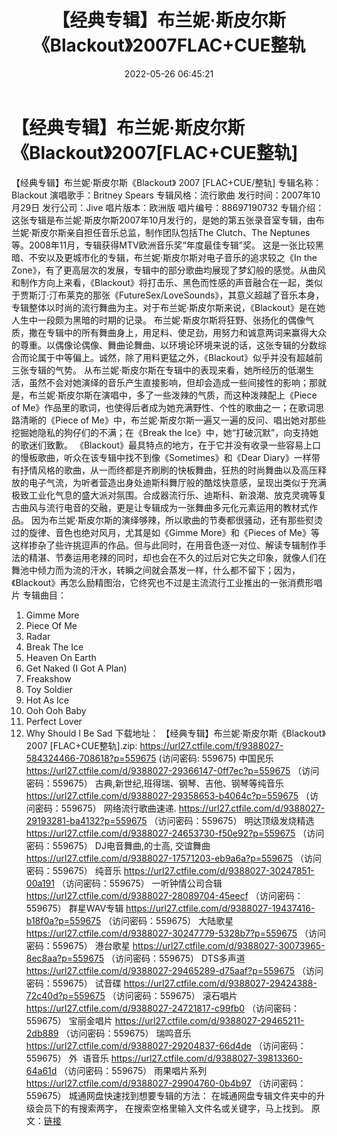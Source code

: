 ﻿---
title: 【经典专辑】布兰妮·斯皮尔斯《Blackout》2007FLAC+CUE整轨
date: 2022-05-26 06:45:21
categories: 古典音乐、新世纪、纯音雅乐
tags: 纯音雅乐
---
# 【经典专辑】布兰妮·斯皮尔斯《Blackout》2007[FLAC+CUE整轨]

【经典专辑】布兰妮·斯皮尔斯《Blackout》 2007
[FLAC+CUE/整轨]
专辑名称：Blackout
演唱歌手：Britney
Spears
专辑风格：流行歌曲
发行时间：2007年10月29日
发行公司：Jive
唱片版本：欧洲版
唱片编号：88697190732
专辑介绍：
这张专辑是布兰妮·斯皮尔斯2007年10月发行的，是她的第五张录音室专辑，由布兰妮·斯皮尔斯亲自担任音乐总监，制作团队包括The
Clutch、The Neptunes等。2008年11月，专辑获得MTV欧洲音乐奖“年度最佳专辑”奖。
这是一张比较黑暗、不安以及更城市化的专辑，布兰妮·斯皮尔斯对电子音乐的追求较之《In the
Zone》，有了更高层次的发展，专辑中的部分歌曲均展现了梦幻般的感觉。从曲风和制作方向上来看，《Blackout》将打击乐、黑色而性感的声音融合在一起，类似于贾斯汀·汀布莱克的那张《FutureSex/LoveSounds》，其意义超越了音乐本身，专辑整体以时尚的流行舞曲为主。对于布兰妮·斯皮尔斯来说，《Blackout》是在她人生中一段颇为黑暗的时期的记录。
布兰妮·斯皮尔斯将狂野、张扬化的偶像气质，撒在专辑中的所有舞曲身上，用足料、使足劲，用努力和诚意两词来赢得大众的尊重。以偶像论偶像、舞曲论舞曲、以环境论环境来说的话，这张专辑的分数综合而论属于中等偏上。诚然，除了用料更猛之外，《Blackout》似乎并没有超越前三张专辑的气势。
从布兰妮·斯皮尔斯在专辑中的表现来看，她所经历的低潮生活，虽然不会对她演绎的音乐产生直接影响，但却会造成一些间接性的影响；那就是，布兰妮·斯皮尔斯在演唱中，多了一些泼辣的气质，而这种泼辣配上《Piece
of Me》作品里的歌词，也使得后者成为她充满野性、个性的歌曲之一；在歌词思路清晰的《Piece of
Me》中，布兰妮·斯皮尔斯一遍又一遍的反问、唱出她对那些挖掘她隐私的狗仔们的不满；在《Break the
Ice》中，她“打破沉默”，向支持她的歌迷们致歉。
《Blackout》最具特点的地方，在于它并没有收录一些容易上口的慢板歌曲，听众在该专辑中找不到像《Sometimes》和《Dear
Diary》一样带有抒情风格的歌曲，从一而终都是齐刷刷的快板舞曲，狂热的时尚舞曲以及高压释放的电子气流，为听者营造出身处迪斯科舞厅般的酷炫快意感，呈现出类似于充满极致工业化气息的盛大派对氛围。合成器流行乐、迪斯科、新浪潮、放克灵魂等复古曲风与流行电音的交融，更是让专辑成为一张舞曲多元化元素运用的教材式作品。
因为布兰妮·斯皮尔斯的演绎够辣，所以歌曲的节奏都很骚动，还有那些熨烫过的旋律、音色也绝对风月，尤其是如《Gimme
More》和《Pieces of
Me》等这样掺杂了些许挑逗声的作品。但与此同时，在用音色逐一对位、解读专辑制作手法的精湛、节奏运用老辣的同时，却也会在不久的过后对它失之印象，就像人们在舞池中倾力而为流的汗水，转瞬之间就会蒸发一样，什么都不留下；因为，《Blackout》再怎么励精图治，它终究也不过是主流流行工业推出的一张消费形唱片
专辑曲目：
01. Gimme More
02. Piece Of Me
03. Radar
04. Break The Ice
05. Heaven On
Earth
06. Get Naked (I Got A
Plan)
07. Freakshow
08. Toy Soldier
09. Hot As Ice
10. Ooh Ooh Baby
11. Perfect Lover
12. Why Should I Be
Sad
下载地址：
【经典专辑】布兰妮·斯皮尔斯《Blackout》 2007 [FLAC+CUE整轨].zip:
https://url27.ctfile.com/f/9388027-584324466-708618?p=559675
(访问密码: 559675)
中国民乐
https://url27.ctfile.com/d/9388027-29366147-0ff7ec?p=559675
（访问密码：559675）
古典,新世纪,班得瑞、钢琴、吉他、钢琴等纯音乐
https://url27.ctfile.com/d/9388027-29358653-b4064c?p=559675
（访问密码：559675）
网络流行歌曲速递.
https://url27.ctfile.com/d/9388027-29193281-ba4132?p=559675
（访问密码：559675）
明达顶级发烧精选
https://url27.ctfile.com/d/9388027-24653730-f50e92?p=559675
（访问密码：559675）
DJ电音舞曲,的士高, 交谊舞曲
https://url27.ctfile.com/d/9388027-17571203-eb9a6a?p=559675
（访问密码：559675）
纯音乐
https://url27.ctfile.com/d/9388027-30247851-00a191
（访问密码：559675）
一听钟情公司合辑
https://url27.ctfile.com/d/9388027-28089704-45eecf
（访问密码：559675）
群星WAV专辑
https://url27.ctfile.com/d/9388027-19437416-b18f0a?p=559675
（访问密码：559675）
大陆歌星
https://url27.ctfile.com/d/9388027-30247779-5328b7?p=559675
（访问密码：559675）
港台歌星
https://url27.ctfile.com/d/9388027-30073965-8ec8aa?p=559675
（访问密码：559675）
DTS多声道
https://url27.ctfile.com/d/9388027-29465289-d75aaf?p=559675
（访问密码：559675）
试音碟
https://url27.ctfile.com/d/9388027-29424388-72c40d?p=559675
（访问密码：559675）
滚石唱片
https://url27.ctfile.com/d/9388027-24721817-c99fb0
（访问密码：559675）
宝丽金唱片
https://url27.ctfile.com/d/9388027-29465211-2db889
（访问密码：559675）
瑞鸣音乐
https://url27.ctfile.com/d/9388027-29204837-66d4de
（访问密码：559675）
外  语音乐
https://url27.ctfile.com/d/9388027-39813360-64a61d
（访问密码：559675）
雨果唱片系列
https://url27.ctfile.com/d/9388027-29904760-0b4b97
（访问密码：559675）
城通网盘快速找到想要专辑的方法：
在城通网盘专辑文件夹中的升级会员下的有搜索两字，
在搜索空格里输入文件名或关键字，马上找到。
原文：[链接](https://blog.sina.com.cn/s/blog_1647c7e7601030xfj.html)